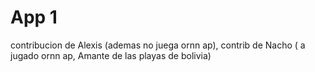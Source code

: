 # App 1

contribucion de Alexis (ademas no juega ornn ap), contrib de Nacho ( a jugado ornn ap, Amante de las playas de bolivia)




